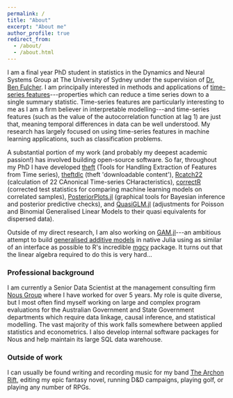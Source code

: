 ```yaml
---
permalink: /
title: "About"
excerpt: "About me"
author_profile: true
redirect_from: 
  - /about/
  - /about.html
---
```


I am a final year PhD student in statistics in the Dynamics and Neural Systems Group at The University of Sydney under the supervision of [Dr. Ben Fulcher](http://www.benfulcher.com/). I am principally interested in methods and applications of [time-series features](https://arxiv.org/abs/1709.08055)---properties which can reduce a time series down to a single summary statistic. Time-series features are particularly interesting to me as I am a firm believer in interpretable modelling---and time-series features (such as the value of the autocorrelation function at lag 1) are just that, meaning temporal differences in data can be well understood. My research has largely focused on using time-series features in machine learning applications, such as classification problems.

A substantial portion of my work (and probably my deepest academic passion!) has involved building open-source software. So far, throughout my PhD I have developed [theft](https://hendersontrent.github.io/theft/) (Tools for Handling Extraction of Features from Time series), [theftdlc](https://hendersontrent.github.io/theftdlc/) (theft 'downloadable content'), [Rcatch22](https://github.com/hendersontrent/Rcatch22) (calculation of 22 CAnonical Time-series CHaracteristics), [correctR](https://hendersontrent.github.io/correctR/) (corrected test statistics for comparing machine learning models on correlated samples), [PosteriorPlots.jl](https://github.com/hendersontrent/PosteriorPlots.jl) (graphical tools for Bayesian inference and posterior predictive checks), and [QuasiGLM.jl](https://github.com/hendersontrent/QuasiGLM.jl) (adjustments for Poisson and Binomial Generalised Linear Models to their quasi equivalents for dispersed data).

Outside of my direct research, I am also working on [GAM.jl](https://github.com/hendersontrent/GAM.jl)---an ambitious attempt to build [generalised additive models](https://en.wikipedia.org/wiki/Generalized_additive_model) in native Julia using as similar of an interface as possible to R's incredible [mgcv](https://cran.r-project.org/web/packages/mgcv/index.html) package. It turns out that the linear algebra required to do this is very hard...

### Professional background

I am currently a Senior Data Scientist at the management consulting firm [Nous Group](https://nousgroup.com/people/trent-henderson/) where I have worked for over 5 years. My role is quite diverse, but I most often find myself working on large and complex program evaluations for the Australian Government and State Government departments which require data linkage, causal inference, and statistical modelling. The vast majority of this work falls somewhere between applied statistics and econometrics. I also develop internal software packages for Nous and help maintain its large SQL data warehouse.

### Outside of work

I can usually be found writing and recording music for my band [The Archon Rift](https://thearchonrift.bandcamp.com/), editing my epic fantasy novel, running D&D campaigns, playing golf, or playing any number of RPGs.
